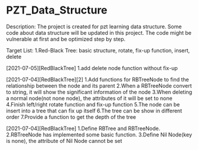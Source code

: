 # PZT_Data_Structure
Description: The project is created for pzt learning data structure. Some code about data structure will be updated in this project. The code might be vulnerable at first and be optimized step by step.

Target List: 
1.Red-Black Tree: basic structure, rotate, fix-up function, insert, delete

[2021-07-05][RedBlackTree]
1.add delete node function without fix-up


[2021-07-04][RedBlackTree][2]
1.Add functions for RBTreeNode to find the relationship between the node and its parent
2.When a RBTreeNode convert to string, it will show the significant information of the node
3.When deleting a normal node(not none node), the attributes of it will be set to none
4.Finish left/right rotate function and fix-up function
5.The node can be insert into a tree that can fix up itself
6.The tree can be show in different order
7.Provide a function to get the depth of the tree

[2021-07-04][RedBlackTree]
1.Define RBTree and RBTreeNode.
2.RBTreeNode has implemented some basic function.
3.Define Nil Node(key is none), the attribute of Nil Node cannot be set

